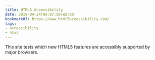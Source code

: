 ```yaml
---
title: HTML5 Accessibility
date: 2019-04-24T08:07:50+02:00
bookmarkOf: https://www.html5accessibility.com/
tags:
- accessibility
- html
---
```

This site tests which new HTML5 features are accessibly supported by major browsers.
